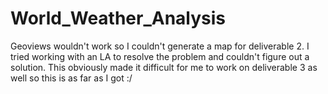 # World_Weather_Analysis
Geoviews wouldn't work so I couldn't generate a map for deliverable 2. I tried working with an LA to resolve the problem and couldn't figure out a solution. This obviously made it difficult for me to work on deliverable 3 as well so this is as far as I got :/ 
